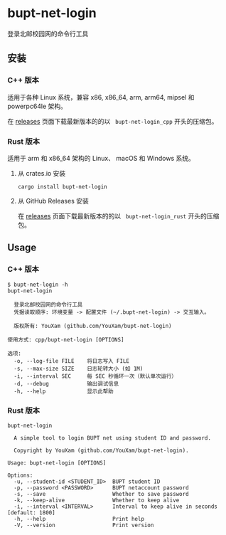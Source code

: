 # bupt-net-login

登录北邮校园网的命令行工具

## 安装

### C++ 版本

适用于各种 Linux 系统，兼容 x86, x86_64, arm, arm64, mipsel 和 powerpc64le 架构。

在 [releases](https://github.com/YouXam/bupt-net-login/releases) 页面下载最新版本的的以 `
bupt-net-login_cpp` 开头的压缩包。

### Rust 版本

适用于 arm 和 x86_64 架构的 Linux、 macOS 和 Windows 系统。


1. 从 crates.io 安装

    ```
    cargo install bupt-net-login
    ```
2. 从 GitHub Releases 安装
    
    在 [releases](https://github.com/YouXam/bupt-net-login/releases) 页面下载最新版本的的以 `
    bupt-net-login_rust` 开头的压缩包。

## Usage

### C++ 版本

```shell
$ bupt-net-login -h
bupt-net-login

  登录北邮校园网的命令行工具
  凭据读取顺序: 环境变量 -> 配置文件 (~/.bupt-net-login) -> 交互输入。

  版权所有: YouXam (github.com/YouXam/bupt-net-login)

使用方式: cpp/bupt-net-login [OPTIONS]

选项:
  -o, --log-file FILE    将日志写入 FILE
  -s, --max-size SIZE    日志轮转大小 (如 1M)
  -i, --interval SEC     每 SEC 秒循环一次（默认单次运行）
  -d, --debug            输出调试信息
  -h, --help             显示此帮助
```

### Rust 版本

```shell
bupt-net-login

  A simple tool to login BUPT net using student ID and password.

  Copyright by YouXam (github.com/YouXam/bupt-net-login).

Usage: bupt-net-login [OPTIONS]

Options:
  -u, --student-id <STUDENT_ID>  BUPT student ID
  -p, --password <PASSWORD>      BUPT netaccount password
  -s, --save                     Whether to save password
  -k, --keep-alive               Whether to keep alive
  -i, --interval <INTERVAL>      Interval to keep alive in seconds [default: 1800]
  -h, --help                     Print help
  -V, --version                  Print version
```
